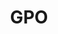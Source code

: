 ---
# This topic lives at
# https://digital.gov/topics/gpo

# Topic Title
title: "GPO"

# description — keep it short and clear
summary: ""

# Weight
weight: 1

# For more information on managing topics,
# see https://github.com/GSA/digitalgov.gov/wiki/topics
---